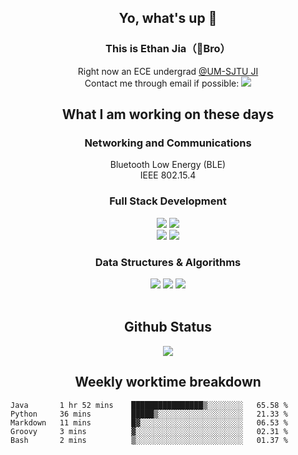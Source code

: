 <h2 align="center"> Yo, what's up 👋 </h3>
<h3 align="center">This is Ethan Jia（🗻Bro）</h3>

<div align="center">
 Right now an ECE undergrad <a href="https://www.ji.sjtu.edu.cn/">@UM-SJTU JI</a> <br>
 Contact me through email if possible: <a href="mailto:181716254@qq.com"><img src="https://img.shields.io/badge/-181716254@qq.com-c14438?style=plastic&logo=Gmail&logoColor=white&link=mailto:15203012@iubat.edu"></a>
</div>

<h2 align="center">What I am working on these days</h2>

<h3 align="center">Networking and Communications</h3>

<div align="center">

Bluetooth Low Energy (BLE)
<br />
IEEE 802.15.4

</div>

<h3 align="center">Full Stack Development</h3>
<div align="center">
 
 <img src="https://img.shields.io/badge/Python-3776AB?style=for-the-badge&logo=python&logoColor=white">
 <img src="https://img.shields.io/badge/MongoDB-4EA94B?style=for-the-badge&logo=mongodb&logoColor=white">

 <br />
<!--  <img src="https://img.shields.io/badge/TypeScript-007ACC?style=for-the-badge&logo=typescript&logoColor=white">  -->
 <img src="https://img.shields.io/badge/React-20232A?style=for-the-badge&logo=react&logoColor=61DAFB">
 <img src="https://img.shields.io/badge/JavaScript-323330?style=for-the-badge&logo=javascript&logoColor=F7DF1E">
<!--  <br /> -->
<!--  <img src="https://img.shields.io/badge/React_Router-CA4245?style=for-the-badge&logo=react-router&logoColor=white"> -->
 
 </div>
 
 <h3 align="center">Data Structures & Algorithms</h3>
<div align="center">
 <img src="https://img.shields.io/badge/C-00599C?style=for-the-badge&logo=c&logoColor=white">
 <img src="https://img.shields.io/badge/C%2B%2B-00599C?style=for-the-badge&logo=c%2B%2B&logoColor=white">
 <img src="https://img.shields.io/badge/Python-14354C?style=for-the-badge&logo=python&logoColor=white">
</div>
<br>

<h2 align="center">
Github Status 
</h1>

<p align="center">
 <img src="https://github-readme-stats.vercel.app/api?username=MountBro&theme=monokai"><br>
<!--  <a href="https://github.com/MountBro/myLeetCode">
  <img src="https://github-readme-stats.vercel.app/api/pin/?username=MountBro&repo=myLeetCode&theme=monokai">
 </a>
 <a href="https://github.com/MountBro/Age-of-Plague">
  <img src="https://github-readme-stats.vercel.app/api/pin/?username=MountBro&repo=Age-of-Plague&theme=monokai">
 </a> -->
</p>

<!-- 
<p align="center">
 <img src="http://github-readme-streak-stats.herokuapp.com?user=MountBro&theme=monokai" align="center" />
</p>
<br>
 -->

<h2 align="center">
Weekly worktime breakdown
</h1>


<!--START_SECTION:waka-->
```text
Java       1 hr 52 mins    ████████████████▒░░░░░░░░   65.58 % 
Python     36 mins         █████▒░░░░░░░░░░░░░░░░░░░   21.33 % 
Markdown   11 mins         █▓░░░░░░░░░░░░░░░░░░░░░░░   06.53 % 
Groovy     3 mins          ▓░░░░░░░░░░░░░░░░░░░░░░░░   02.31 % 
Bash       2 mins          ▒░░░░░░░░░░░░░░░░░░░░░░░░   01.37 % 
```
<!--END_SECTION:waka-->


